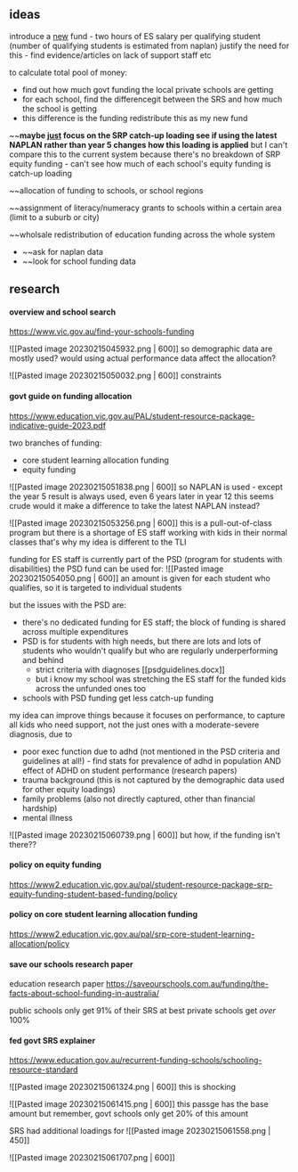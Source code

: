## ideas

introduce a <u>new</u> fund - two hours of ES salary per qualifying student (number of qualifying students is estimated from naplan)
justify the need for this - find evidence/articles on lack of support staff etc

to calculate total pool of money:
- find out how much govt funding the local private schools are getting
- for each school, find the differencegit  between the SRS and how much the school is getting 
- this difference is the funding redistribute this as my new fund

~~**maybe <u>just</u> focus on the SRP catch-up loading
see if using the latest NAPLAN rather than year 5 changes how this loading is applied**
but I can't compare this to the current system because there's no breakdown of SRP equity funding - can't see how much of each school's equity funding is catch-up loading

~~allocation of funding to schools, or school regions

~~assignment of literacy/numeracy grants to schools within a certain area (limit to a suburb or city)

~~wholsale redistribution of education funding across the whole system
- ~~ask for naplan data
- ~~look for school funding data

## research

#### overview and school search

https://www.vic.gov.au/find-your-schools-funding

![[Pasted image 20230215045932.png | 600]]
so demographic data are mostly used?
would using actual performance data affect the allocation?

![[Pasted image 20230215050032.png | 600]]
constraints

#### govt guide on funding allocation

https://www.education.vic.gov.au/PAL/student-resource-package-indicative-guide-2023.pdf

two branches of funding:
- core student learning allocation funding
- equity funding

![[Pasted image 20230215051838.png | 600]]
so NAPLAN is used - except the year 5 result is always used, even 6 years later in year 12
this seems crude
would it make a difference to take the latest NAPLAN instead?

![[Pasted image 20230215053256.png | 600]]
this is a pull-out-of-class program
but there is a shortage of ES staff working with kids in their normal classes
that's why my idea is different to the TLI

funding for ES staff is currently part of the PSD (program for students with disabilities)
the PSD fund can be used for:
![[Pasted image 20230215054050.png | 600]]
an amount is given for each student who qualifies, so it is targeted to individual students

but the issues with the PSD are:
- there's no dedicated funding for ES staff; the block of funding is shared across multiple expenditures
- PSD is for students with high needs, but there are lots and lots of students who wouldn't qualify but who are regularly underperforming and behind
	- strict criteria with diagnoses [[psdguidelines.docx]]
	- but i know my school was stretching the ES staff for the funded kids across the unfunded ones too
- schools with PSD funding get less catch-up funding

my idea can improve things because it focuses on performance, to capture all kids who need support, not the just ones with a moderate-severe diagnosis, due to
- poor exec function due to adhd (not mentioned in the PSD criteria and guidelines at all!) - find stats for prevalence of adhd in population AND effect of ADHD on student performance (research papers)
- trauma background (this is not captured by the demographic data used for other equity loadings)
- family problems (also not directly captured, other than financial hardship)
- mental illness

![[Pasted image 20230215060739.png | 600]]
but how, if the funding isn't there??


#### policy on equity funding

https://www2.education.vic.gov.au/pal/student-resource-package-srp-equity-funding-student-based-funding/policy


#### policy on core student learning allocation funding

https://www2.education.vic.gov.au/pal/srp-core-student-learning-allocation/policy


#### save our schools research paper

education research paper
https://saveourschools.com.au/funding/the-facts-about-school-funding-in-australia/

public schools only get 91% of their SRS at best
private schools get *over* 100%


#### fed govt SRS explainer

https://www.education.gov.au/recurrent-funding-schools/schooling-resource-standard

![[Pasted image 20230215061324.png | 600]]
this is shocking

![[Pasted image 20230215061415.png | 600]]
this passge has the base amount
but remember, govt schools only get 20% of this amount

SRS had additional loadings for
![[Pasted image 20230215061558.png | 450]]

![[Pasted image 20230215061707.png | 600]]








